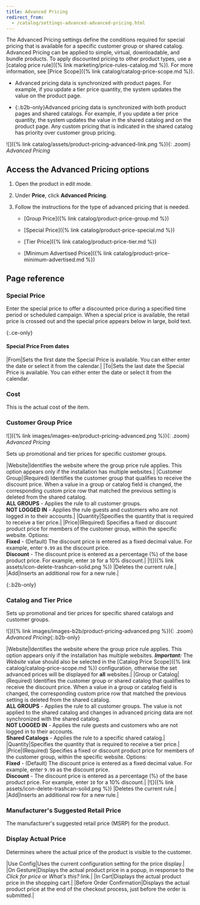 ```yaml
---
title: Advanced Pricing
redirect_from:
  - /catalog/settings-advanced-advanced-pricing.html
---
```


The Advanced Pricing settings define the conditions required for special pricing that is available for a specific customer group or shared catalog. Advanced Pricing can be applied to simple, virtual, downloadable, and bundle products. To apply discounted pricing to other product types, use a [catalog price rule]({% link marketing/price-rules-catalog.md %}). For more information, see [Price Scope]({% link catalog/catalog-price-scope.md %}).

- Advanced pricing data is synchronized with product pages. For example, if you update a tier price quantity, the system updates the value on the product page.

- {:.b2b-only}Advanced pricing data is synchronized with both product pages and shared catalogs. For example, if you update a tier price quantity, the system updates the value in the shared catalog and on the product page. Any custom pricing that is indicated in the shared catalog has priority over customer group pricing.

![]({% link catalog/assets/product-pricing-advanced-link.png %}){: .zoom}
_Advanced Pricing_

## Access the Advanced Pricing options

1. Open the product in edit mode.

1. Under **Price**, click **Advanced Pricing**.

1. Follow the instructions for the type of advanced pricing that is needed.

   - [Group Price]({% link catalog/product-price-group.md %})

   - [Special Price]({% link catalog/product-price-special.md %})

   - [Tier Price]({% link catalog/product-price-tier.md %})

   - [Minimum Advertised Price]({% link catalog/product-price-minimum-advertised.md %})

## Page reference

### Special Price

Enter the special price to offer a discounted price during a specified time period or scheduled campaign. When a special price is available, the retail price is crossed out and the special price appears below in large, bold text.

{:.ce-only}
#### Special Price From dates

|From|Sets the first date the Special Price is available. You can either enter the date or select it from the calendar.|
|To|Sets the last date the Special Price is available. You can either enter the date or select it from the calendar.

### Cost

This is the actual cost of the item.

### Customer Group Price

![]({% link images/images-ee/product-pricing-advanced.png %}){: .zoom}
_Advanced Pricing_

Sets up promotional and tier prices for specific customer groups.

|Website|Identifies the website where the group price rule applies. This option appears only if the installation has multiple websites.|
|Customer Group|(Required) Identifies the customer group that qualifies to receive the discount price. When a value in a group or catalog field is changed, the corresponding custom price row that matched the previous setting is deleted from the shared catalog. <br/>**ALL GROUPS** - Applies the rule to all customer groups. <br/>**NOT LOGGED IN** - Applies the rule guests and customers who are not logged in to their accounts.|
|Quantity|Specifies the quantity that is required to receive a tier price.|
|Price|(Required) Specifies a fixed or discount product price for members of the customer group, within the specific website. Options: <br/>**Fixed** - (Default) The discount price is entered as a fixed decimal value. For example, enter `9.99` as the discount price. <br/>**Discount** - The discount price is entered as a percentage (%) of the base product price. For example, enter `10` for a 10% discount.|
|![]({% link assets/icon-delete-trashcan-solid.png %}) |Deletes the current rule.|
|<span class="btn">Add</span>|Inserts an additional row for a new rule.|

{:.b2b-only}
### Catalog and Tier Price

Sets up promotional and tier prices for specific shared catalogs and customer groups.

![]({% link images/images-b2b/product-pricing-advanced.png %}){: .zoom}
_Advanced Pricing_{:.b2b-only}

|Website|Identifies the website where the group price rule applies. This option appears only if the installation has multiple websites.
**_Important:_** The _Website_ value should also be selected in the [Catalog Price Scope]({% link catalog/catalog-price-scope.md %}) configuration, otherwise the set advanced prices will be displayed for **all** websites.|
|Group or Catalog|(Required) Identifies the customer group or shared catalog that qualifies to receive the discount price. When a value in a group or catalog field is changed, the corresponding custom price row that matched the previous setting is deleted from the shared catalog. <br/>**ALL GROUPS** - Applies the rule to all customer groups. The value is not applied to the shared catalog and changes in advanced pricing data are not synchronized with the shared catalog.<br/>**NOT LOGGED IN** - Applies the rule guests and customers who are not logged in to their accounts.<br/>**Shared Catalogs** - Applies the rule to a specific shared catalog.|
|Quantity|Specifies the quantity that is required to receive a tier price.|
|Price|(Required) Specifies a fixed or discount product price for members of the customer group, within the specific website. Options: <br/>**Fixed** - (Default) The discount price is entered as a fixed decimal value. For example, enter `9.99` as the discount price. <br/>**Discount** - The discount price is entered as a percentage (%) of the base product price. For example, enter `10` for a 10% discount.|
|![]({% link assets/icon-delete-trashcan-solid.png %}) |Deletes the current rule.|
|<span class="btn">Add</span>|Inserts an additional row for a new rule.|

### Manufacturer's Suggested Retail Price

The manufacturer's suggested retail price (MSRP) for the product.

### Display Actual Price

Determines where the actual price of the product is visible to the customer.

|Use Config|Uses the current configuration setting for the price display.|
|On Gesture|Displays the actual product price in a popup, in response to the _Click for price_ or _What's this?_ link.|
|In Cart|Displays the actual product price in the shopping cart.|
|Before Order Confirmation|Displays the actual product price at the end of the checkout process, just before the order is submitted.|

